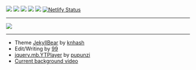 ![](https://img.shields.io/badge/Ruby-CC342D?logo=ruby) ![](https://img.shields.io/badge/Ruby_on_Rails-CC0000?logo=ruby-on-rails) ![](https://img.shields.io/badge/Jekyll-CC0000?style=flat&logo=jekyll) ![](https://img.shields.io/github/issues/ku-mquat/kumquat.svg) ![](https://img.shields.io/github/last-commit/ku-mquat/kumquat.svg) [![Netlify Status](https://api.netlify.com/api/v1/badges/5e82878a-b9db-44cd-933c-f74f19dc7f40/deploy-status)](https://app.netlify.com/sites/ku-mquat/deploys)

---

![](https://media4.giphy.com/media/v1.Y2lkPTc5MGI3NjExd2RsenEwendxYTI3eTBjaWM5MWFzcGF5bDd3NzljM2l1NTRpYXV1dSZlcD12MV9pbnRlcm5hbF9naWZfYnlfaWQmY3Q9Zw/hr9kzCIYjzGY0nhT2V/giphy.webp)

---

- Theme [JekyllBear](https://github.com/knhash/jekyllBear) by [knhash](https://knhash.in/)
- Edit/Writing by [99](https://tauqm.uk)
- [jquery.mb.YTPlayer](https://github.com/pupunzi/jquery.mb.YTPlayer) by [pupunzi](https://pupunzi.open-lab.com/)
- [Current background video](https://youtu.be/sfjNCZi9wew)
